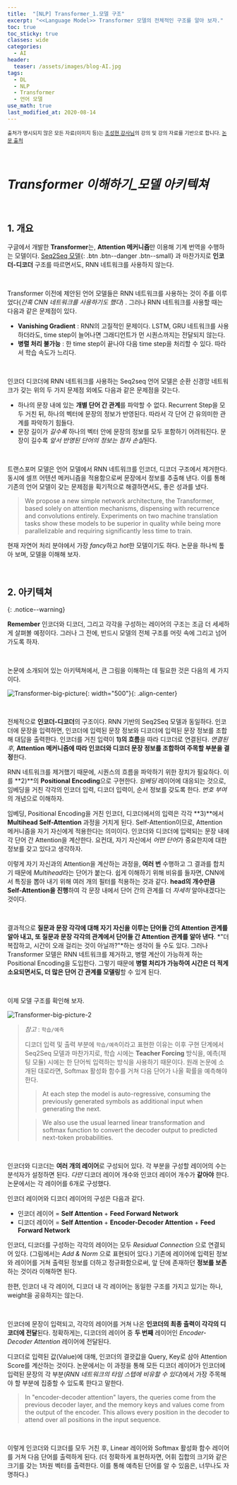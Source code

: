 ```yaml
---
title:  "[NLP] Transformer_1.모델 구조"
excerpt: "<<Language Model>> Transformer 모델의 전체적인 구조를 알아 보자."
toc: true
toc_sticky: true
classes: wide
categories:
  - AI
header:
  teaser: /assets/images/blog-AI.jpg
tags:
  - DL
  - NLP
  - Transformer
  - 언어 모델
use_math: true
last_modified_at: 2020-08-14
---
```




<sup>출처가 명시되지 않은 모든 자료(이미지 등)는 [조성현 강사님](https://blog.naver.com/chunjein)의 강의 및 강의 자료를 기반으로 합니다. [논문 출처](https://arxiv.org/abs/1706.03762) </sup> 

<br>

# *Transformer 이해하기_모델 아키텍쳐*

<br>

## 1. 개요





 구글에서 개발한 **Transformer**는, **Attention 메커니즘**만 이용해 기계 번역을 수행하는 모델이다. [Seq2Seq 모델](https://sirzzang.github.io/lecture/Lecture-Seq2Seq/){: .btn .btn--danger .btn--small} 과 마찬가지로 **인코더-디코더** 구조를 따르면서도, RNN 네트워크를 사용하지 않는다.

<br>

 Transformer 이전에 제안된 언어 모델들은 RNN 네트워크를 사용하는 것이 주를 이루었다(*간혹 CNN 네트워크를 사용하기도 했다*) . 그러나 RNN 네트워크를 사용할 때는 다음과 같은 문제점이 있다.

* **Vanishing Gradient** : RNN의 고질적인 문제이다. LSTM, GRU 네트워크를 사용하더라도, time step이 늘어나면 그래디언트가 먼 시퀀스까지는 전달되지 않는다.
* **병렬 처리 불가능** : 한 time step이 끝나야 다음 time step을 처리할 수 있다. 따라서 학습 속도가 느리다.

<br>

 인코더 디코더에 RNN 네트워크를 사용하는 Seq2seq 언어 모델은 순환 신경망 네트워크가 갖는 위의 두 가지 문제점 외에도 다음과 같은 문제점을 갖는다.

* 하나의 문장 내에 있는 **개별 단어 간 관계**를 파악할 수 없다. Recurrent Step을 모두 거친 뒤, 하나의 벡터에 문장의 정보가 반영된다. 따라서 각 단어 간 유의미한 관계를 파악하기 힘들다.
* 문장 길이가 *길수록* 하나의 벡터 안에 문장의 정보를 모두 포함하기 어려워진다. 문장이 길수록 *앞서 반영된 단어의 정보는 점차 손실*된다.

<br>

 트랜스포머 모델은 언어 모델에서 RNN 네트워크를 인코더, 디코더 구조에서 제거한다. 동시에 셀프 어텐션 메커니즘을 적용함으로써 문장에서 정보를 추출해 낸다. 이를 통해 기존의 언어 모델이 갖는 문제점을 획기적으로 해결하면서도, 좋은 성과를 냈다. 

> We propose a new simple network architecture, the Transformer, based solely on attention mechanisms, dispensing with recurrence and convolutions entirely. Experiments on two machine translation tasks show these models to be superior in quality while being more parallelizable and requiring significantly less time to train.

 현재 자연어 처리 분야에서 가장 *fancy*하고 *hot*한 모델이기도 하다. 논문을 하나씩 톺아 보며, 모델을 이해해 보자.



<br>

## 2. 아키텍쳐

{: .notice--warning}

**Remember**  인코더와 디코더, 그리고 각각을 구성하는 레이어의 구조는 조금 더 세세하게 살펴볼 예정이다. 그러나 그 전에, 반드시 모델의 전체 구조를 머릿 속에 그리고 넘어가도록 하자.



<br>

 논문에 소개되어 있는 아키텍쳐에서, 큰 그림을 이해하는 데 필요한 것은 다음의 세 가지이다.



![Transformer-big-picture]({{site.url}}/assets/images/transformer-architecture-1.png){: width="500"}{: .align-center}

<br>

 전체적으로 **인코더-디코더**의 구조이다. RNN 기반의 Seq2Seq 모델과 동일하다. 인코더에 문장을 입력하면, 인코더에 입력된 문장 정보와 디코더에 입력된 문장 정보를 조합해 대답을 출력한다. 인코더를 거친 입력이 **1)의 흐름**을 따라 디코더로 연결된다. *연결된 후,* **Attention 메커니즘에 따라 인코더와 디코더 문장 정보를 조합하여 주목할 부분을 결정**한다. 

  RNN 네트워크를 제거했기 때문에, 시퀀스의 흐름을 파악하기 위한 장치가 필요하다. 이를 **2)**의 **Positional Encoding**으로 구현한다. *임베딩* 레이어에 대응되는 것으로, 임베딩을 거친 각각의 인코더 입력, 디코더 입력이, 순서 정보를 갖도록 한다. *번호 부여*의 개념으로 이해하자.

 임베딩, Positional Encoding을 거친 인코더, 디코더에서의 입력은 각각 **3)**에서 **Multihead Self-Attention** 과정을 거치게 된다. Self-Attention이므로, Attention 메커니즘을 자기 자신에게 적용한다는 의미이다. 인코더와 디코더에 입력되는 문장 내에 각 단어 간 Attention을 계산한다. 요컨대, 자기 자신에서 *어떤 단어*가 중요한지에 대한 정보를 갖고 있다고 생각하자.

 이렇게 자기 자신과의 Attention을 계산하는 과정을, **여러 번** 수행하고 그 결과를 합치기 때문에 *Multihead*라는 단어가 붙는다. 쉽게 이해하기 위해 비유를 들자면, CNN에서 특징을 뽑아 내기 위해 여러 개의 필터를 적용하는 것과 같다. **head의 개수만큼 Self-Attention을 진행**하여 각 문장 내에서 단어 간의 관계를 더 *자세히* 알아내겠다는 것이다.

<br>

 결과적으로 **질문과 문장 각각에 대해 자기 자신을 이루는 단어들 간의 Attention 관계를 알아 내고, 또 질문과 문장 각각의 관계에서 단어들 간 Attention 관계를 알아 낸다**. *"더 복잡하고, 시간이 오래 걸리는 것이 아닐까?"*하는 생각이 들 수도 있다. 그러나 Transformer 모델은 RNN 네트워크를 제거하고, 병렬 계산이 가능하게 하는 Positional Encoding을 도입한다. 그렇기 때문에 **병렬 처리가 가능하여 시간은 더 적게 소요되면서도, 더 많은 단어 간 관계를 모델링**할 수 있게 된다.

<br>

 이제 모델 구조를 확인해 보자.





![Transformer-big-picture-2]({{site.url}}/assets/images/transformer-architecture-2.png)



> *참고* : `학습/예측`
>
>  디코더 입력 및 출력 부분에 `학습/예측`이라고 표현한 이유는 이후 구현 단계에서 Seq2Seq 모델과 마찬가지로, 학습 시에는 **Teacher Forcing** 방식을, 예측(채팅 모듈) 시에는 한 단어씩 입력하는 방식을 사용하기 때문이다. 원래 논문에 소개된 대로라면, Softmax 활성화 함수를 거쳐 다음 단어가 나올 확률을 예측해야 한다.
>
> > At each step the model is auto-regressive, consuming the previously generated symbols as additional input when generating the next.
>
> >  We also use the usual learned linear transformation and softmax function to convert the decoder output to predicted next-token probabilities. 

<br>

 인코더와 디코더는 **여러 개의 레이어**로 구성되어 있다. 각 부분을 구성할 레이어의 수는 분석자가 설정하면 된다. *다만* 디코더 레이어 개수와 인코더 레이어 개수가 **같아야** 한다. 논문에서는 각 레이어를 6개로 구성했다. 

 인코더 레이어와 디코더 레이어의 구성은 다음과 같다.

* 인코더 레이어 = **Self Attention** + **Feed Forward Network**
* 디코더 레이어 = **Self Attention** + **Encoder-Decoder Attention** + **Feed Forward Network**

 인코더, 디코더를 구성하는 각각의 레이어는 모두 *Residual Connection* 으로 연결되어 있다. (그림에서는 *Add & Norm* 으로 표현되어 있다.) 기존에 레이어에 입력된 정보와 레이어를 거쳐 출력된 정보를 더하고 정규화함으로써, 앞 단에 존재하던 **정보를 보존**하는 것이라 이해하면 된다.

 한편, 인코더 내 각 레이어, 디코더 내 각 레이어는 동일한 구조를 가지고 있기는 하나, weight을 공유하지는 않는다.

<br>

 인코더에 문장이 입력되고, 각각의 레이어를 거쳐 나온 **인코더의 최종 출력이 각각의 디코더에 전달**된다. 정확하게는, 디코더의 레이어 중 **두 번째** 레이어인 *Encoder-Decoder Attention* 레이어에 전달된다.

 디코더로 입력된 값(Value)에 대해, 인코더의 결괏값을 Query, Key로 삼아 Attention Score를 계산하는 것이다. 논문에서는 이 과정을 통해 모든 디코더 레이어가 인코더에 입력된 문장의 각 부분(*RNN 네트워크의 타임 스텝에 비유할 수 있다*)에서 가장 주목해야 할 부분에 집중할 수 있도록 한다고 말한다.

> In "encoder-decoder attention" layers, the queries come from the previous decoder layer, and the memory keys and values come from the output of the encoder. This allows every position in the decoder to attend over all positions in the input sequence.

<br>

 이렇게 인코더와 디코더를 모두 거친 후, Linear 레이어와 Softmax 활성화 함수 레이어를 거쳐 다음 단어를 출력하게 된다. (더 정확하게 표현하자면, 어휘 집합의 크기와 같은 크기를 갖는 1차원 벡터를 출력한다. 이를 통해 예측된 단어를 알 수 있음은, 너무나도 자명하다.)



